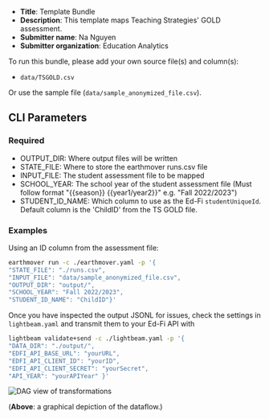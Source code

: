 * **Title**: Template Bundle
* **Description**: This template maps Teaching Strategies' GOLD assessment. 
* **Submitter name**: Na Nguyen
* **Submitter organization**: Education Analytics

To run this bundle, please add your own source file(s) and column(s):
* <code>data/TSGOLD.csv</code>

Or use the sample file (`data/sample_anonymized_file.csv`).

## CLI Parameters

### Required
- OUTPUT_DIR: Where output files will be written
- STATE_FILE: Where to store the earthmover runs.csv file
- INPUT_FILE: The student assessment file to be mapped
- SCHOOL_YEAR: The school year of the student assessment file (Must follow format "{{season}} {{year1/year2}}" e.g. "Fall 2022/2023")
- STUDENT_ID_NAME: Which column to use as the Ed-Fi `studentUniqueId`. Default column is the 'ChildID' from the TS GOLD file.

### Examples
Using an ID column from the assessment file:
```bash
earthmover run -c ./earthmover.yaml -p '{
"STATE_FILE": "./runs.csv",
"INPUT_FILE": "data/sample_anonymized_file.csv",
"OUTPUT_DIR": "output/",
"SCHOOL_YEAR": "Fall 2022/2023",
"STUDENT_ID_NAME": "ChildID"}'
```

Once you have inspected the output JSONL for issues, check the settings in `lightbeam.yaml` and transmit them to your Ed-Fi API with
```bash
lightbeam validate+send -c ./lightbeam.yaml -p '{
"DATA_DIR": "./output/",
"EDFI_API_BASE_URL": "yourURL",
"EDFI_API_CLIENT_ID": "yourID",
"EDFI_API_CLIENT_SECRET": "yourSecret",
"API_YEAR": "yourAPIYear" }'
```

![DAG view of transformations](graph.png)

(**Above**: a graphical depiction of the dataflow.)